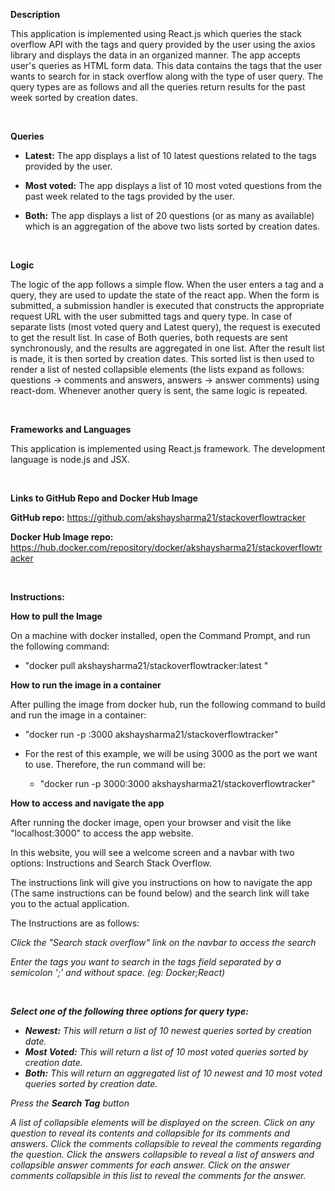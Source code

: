 **Description**

This application is implemented using React.js which queries the stack overflow API with the tags and query provided by the user using the axios library and displays the data in an organized manner. The app accepts user's queries as HTML form data. This data contains the tags that the user wants to search for in stack overflow along with the type of user query. The query types are as follows and all the queries return results for the past week sorted by creation dates.

<br/>

**Queries**

- **Latest:** The app displays a list of 10 latest questions related to the tags provided by the user.

- **Most voted:** The app displays a list of 10 most voted questions from the past week related to the tags provided by the user.

- **Both:** The app displays a list of 20 questions (or as many as available) which is an aggregation of the above two lists sorted by creation dates.

<br/>

**Logic**

The logic of the app follows a simple flow. When the user enters a tag and a query, they are used to update the state of the react app. When the form is submitted, a submission handler is executed that constructs the appropriate request URL with the user submitted tags and query type. In case of separate lists (most voted query and Latest query), the request is executed to get the result list. In case of Both queries, both requests are sent synchronously, and the results are aggregated in one list. After the result list is made, it is then sorted by creation dates. This sorted list is then used to render a list of nested collapsible elements (the lists expand as follows: questions -> comments and answers, answers -> answer comments) using react-dom. Whenever another query is sent, the same logic is repeated.

<br/>

**Frameworks and Languages**

This application is implemented using React.js framework. The development language is node.js and JSX.

<br/>

**Links to GitHub Repo and Docker Hub Image**

**GitHub repo:** <https://github.com/akshaysharma21/stackoverflowtracker>

**Docker Hub Image repo:** <https://hub.docker.com/repository/docker/akshaysharma21/stackoverflowtracker>

<br/>

**Instructions:**

**How to pull the Image**

On a machine with docker installed, open the Command Prompt, and run the following command:

- "docker pull akshaysharma21/stackoverflowtracker:latest "

**How to run the image in a container**

After pulling the image from docker hub, run the following command to build and run the image in a container:

- "docker run -p <the port you want to use>:3000 akshaysharma21/stackoverflowtracker"

- For the rest of this example, we will be using 3000 as the port we want to use. Therefore, the run command will be:
    - "docker run -p 3000:3000 akshaysharma21/stackoverflowtracker"

**How to access and navigate the app**

After running the docker image, open your browser and visit the like "localhost:3000" to access the app website.

In this website, you will see a welcome screen and a navbar with two options: Instructions and Search Stack Overflow.

The instructions link will give you instructions on how to navigate the app (The same instructions can be found below) and the search link will take you to the actual application.

The Instructions are as follows:

*Click the "Search stack overflow" link on the navbar to access the search*

*Enter the tags you want to search in the tags field separated by a semicolon ';' and without space. (eg: Docker;React)*

<br/>

***Select one of the following three options for query type:***

-   ***Newest:*** *This will return a list of 10 newest queries sorted by creation date.*
-   ***Most Voted:*** *This will return a list of 10 most voted queries sorted by creation date.*
-   ***Both:*** *This will return an aggregated list of 10 newest and 10 most voted queries sorted by creation date.*

*Press the **Search Tag** button*

*A list of collapsible elements will be displayed on the screen. Click on any question to reveal its contents and collapsible for its comments and answers. Click the comments collapsible to reveal the comments regarding the question. Click the answers collapsible to reveal a list of answers and collapsible answer comments for each answer. Click on the answer comments collapsible in this list to reveal the comments for the answer.*
